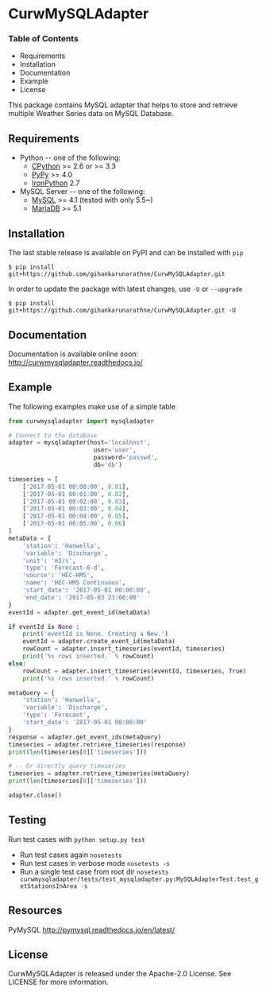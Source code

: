 # CurwMySQLAdapter

### Table of Contents
* Requirements
* Installation
* Documentation
* Example
* License

This package contains MySQL adapter that helps to store and retrieve multiple Weather Series data on MySQL Database.

## Requirements

* Python -- one of the following:
  - [CPython](http://www.python.org/) >= 2.6 or >= 3.3
  - [PyPy](http://pypy.org/) >= 4.0
  - [IronPython](http://ironpython.net/) 2.7
* MySQL Server -- one of the following:
  - [MySQL](http://www.mysql.com/) >= 4.1  (tested with only 5.5~)
  - [MariaDB](https://mariadb.org/) >= 5.1

## Installation

The last stable release is available on PyPI and can be installed with `pip`

    $ pip install git+https://github.com/gihankarunarathne/CurwMySQLAdapter.git

In order to update the package with latest changes, use `-U` or `--upgrade`

    $ pip install git+https://github.com/gihankarunarathne/CurwMySQLAdapter.git -U

## Documentation

Documentation is available online soon: http://curwmysqladapter.readthedocs.io/

## Example

The following examples make use of a simple table

```python
from curwmysqladapter import mysqladapter

# Connect to the database
adapter = mysqladapter(host='localhost',
                        user='user',
                        password='passwd',
                        db='db')

timeseries = [
    ['2017-05-01 00:00:00', 0.01],
    ['2017-05-01 00:01:00', 0.02],
    ['2017-05-01 00:02:00', 0.03],
    ['2017-05-01 00:03:00', 0.04],
    ['2017-05-01 00:04:00', 0.05],
    ['2017-05-01 00:05:00', 0.06]
]
metaData = {
    'station': 'Hanwella',
    'variable': 'Discharge',
    'unit': 'm3/s',
    'type': 'Forecast-0-d',
    'source': 'HEC-HMS',
    'name': 'HEC-HMS Continuous',
    'start_date': '2017-05-01 00:00:00',
    'end_date': '2017-05-03 23:00:00'
}
eventId = adapter.get_event_id(metaData)

if eventId is None :
    print('eventId is None. Creating a New.')
    eventId = adapter.create_event_id(metaData)
    rowCount = adapter.insert_timeseries(eventId, timeseries)
    print('%s rows inserted.' % rowCount)
else:
    rowCount = adapter.insert_timeseries(eventId, timeseries, True)
    print('%s rows inserted.' % rowCount)

metaQuery = {
    'station': 'Hanwella',
    'variable': 'Discharge',
    'type': 'Forecast',
    'start_date': '2017-05-01 00:00:00'
}
response = adapter.get_event_ids(metaQuery)
timeseries = adapter.retrieve_timeseries(response)
print(len(timeseries[0]['timeseries']))

# -- Or directly query timeseries
timeseries = adapter.retrieve_timeseries(metaQuery)
print(len(timeseries[0]['timeseries']))

adapter.close()
```

## Testing

Run test cases with `python setup.py test`

- Run test cases again `nosetests`
- Run test cases in verbose mode `nosetests -s`
- Run a single test case from root dir 
  `nosetests curwmysqladapter/tests/test_mysqladapter.py:MySQLAdapterTest.test_getStationsInArea -s`

## Resources

PyMySQL http://pymysql.readthedocs.io/en/latest/

## License

CurwMySQLAdapter is released under the Apache-2.0 License. See LICENSE for more information.
